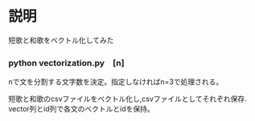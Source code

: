# 説明
短歌と和歌をベクトル化してみた

### python vectorization.py　[n]

nで文を分割する文字数を決定。指定しなければn=3で処理される。

短歌と和歌のcsvファイルをベクトル化し,csvファイルとしてそれぞれ保存.   
vector列とid列で各文のベクトルとidを保持。
